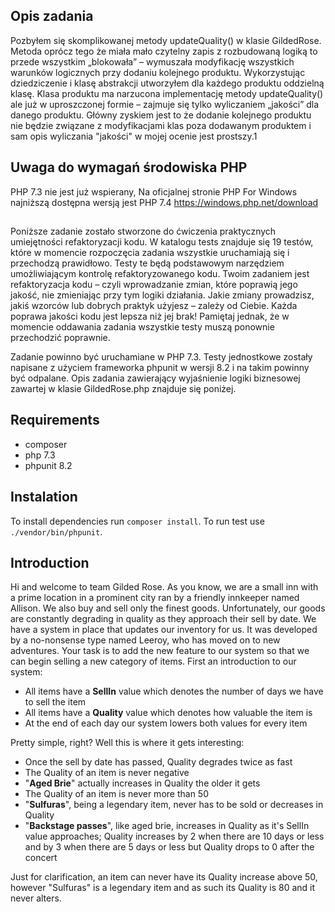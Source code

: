 ## Opis zadania
Pozbyłem się skomplikowanej metody updateQuality() w klasie GildedRose. Metoda oprócz tego że miała mało czytelny 
zapis z rozbudowaną logiką to przede wszystkim „blokowała” – wymuszała modyfikację wszystkich warunków logicznych przy 
dodaniu kolejnego produktu. Wykorzystując dziedziczenie i klasę abstrakcji utworzyłem dla każdego produktu oddzielną 
klasę. Klasa produktu ma narzucona implementację metody updateQuality() ale już w uproszczonej formie – zajmuje się 
tylko wyliczaniem „jakości” dla danego produktu. Główny zyskiem jest to że dodanie kolejnego produktu nie będzie 
związane z modyfikacjami klas poza dodawanym produktem i sam opis wyliczania "jakości" w mojej ocenie jest prostszy.1

## Uwaga do wymagań środowiska PHP 
PHP 7.3 nie jest już wspierany, Na oficjalnej stronie PHP For Windows najniższą dostępna wersją jest PHP 7.4
https://windows.php.net/download

##
Poniższe zadanie zostało stworzone do ćwiczenia praktycznych umiejętności refaktoryzacji kodu. 
W katalogu tests znajduje się 19 testów, które w momencie rozpoczęcia zadania wszystkie uruchamiają
się i przechodzą prawidłowo. Testy te będą podstawowym narzędziem umożliwiającym kontrolę refaktoryzowanego kodu.
Twoim zadaniem jest refaktoryzacja kodu – czyli wprowadzanie zmian, które poprawią jego jakość, nie zmieniając przy tym
logiki działania. Jakie zmiany prowadzisz, jakiś wzorców lub dobrych praktyk użyjesz – zależy od Ciebie. 
Każda poprawa jakości kodu jest lepsza niż jej brak! Pamiętaj jednak, że w momencie oddawania zadania wszystkie testy 
muszą ponownie przechodzić poprawnie.

Zadanie powinno być uruchamiane w PHP 7.3. Testy jednostkowe zostały napisane z użyciem frameworka phpunit w wersji 
8.2 i na takim powinny być odpalane. Opis zadania zawierający wyjaśnienie logiki biznesowej zawartej w klasie 
GildedRose.php znajduje się poniżej.

## Requirements
- composer
- php 7.3
- phpunit 8.2

## Instalation
To install dependencies run ```composer install```. To run test use ```./vendor/bin/phpunit```.

## Introduction

Hi and welcome to team Gilded Rose. As you know, we are a small inn with a
prime location in a prominent city ran by a friendly innkeeper named Allison.
We also buy and sell only the finest goods. Unfortunately, our goods are
constantly degrading in quality as they approach their sell by date. We have a
system in place that updates our inventory for us. It was developed by a
no-nonsense type named Leeroy, who has moved on to new adventures. Your task is
to add the new feature to our system so that we can begin selling a new
category of items. First an introduction to our system:

- All items have a **SellIn** value which denotes the number of days we have to
sell the item
- All items have a **Quality** value which denotes how valuable the
item is 
- At the end of each day our system lowers both values for every item

Pretty simple, right? Well this is where it gets interesting:

- Once the sell by date has passed, Quality degrades twice as fast 
- The Quality of an item is never negative 
- "**Aged Brie**" actually increases in Quality the older it gets
- The Quality of an item is never more than 50
- "**Sulfuras**", being a legendary item, never has to be sold or decreases in
Quality
- "**Backstage passes**", like aged brie, increases in Quality as it's
SellIn value approaches; Quality increases by 2 when there are 10 days or less
and by 3 when there are 5 days or less but Quality drops to 0 after the concert

Just for clarification, an item can never have its Quality increase above 50, however "Sulfuras" is a legendary 
item and as such its Quality is 80 and it never alters.
